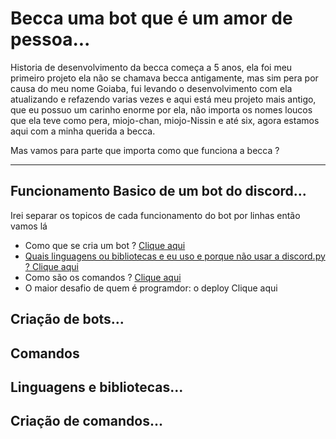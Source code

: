# Becca uma bot que é um amor de pessoa...
<p>Historia de desenvolvimento da becca começa a 5 anos, ela foi meu primeiro projeto ela não se chamava becca antigamente, mas sim pera por causa do meu nome Goiaba, fui levando o desenvolvimento com ela atualizando e refazendo varias vezes e aqui está meu projeto mais antigo, que eu possuo um carinho enorme por ela, não importa os nomes loucos que ela teve como pera, miojo-chan, miojo-Nissin e até six, agora estamos aqui com a minha querida a becca.</p>

<p>Mas vamos para parte que importa como que funciona a becca ?</p>

<hr/>

<h2>Funcionamento Basico de um bot do discord...</h2>
<p>Irei separar os topicos de cada funcionamento do bot por linhas então vamos lá</p>
<ul>
  <li>Como que se cria um bot ? <a href="#criacao">Clique aqui</li>
  <li>Quais linguagens ou bibliotecas e eu uso e porque não usar a discord.py ? <a href="#">Clique aqui</a></li>
  <li>Como são os comandos ? <a href="#comandos">Clique aqui</a></li>
  <li>O maior desafio de quem é programdor: o deploy <a href="#deploy"></a>Clique aqui</li>
</ul>

<h2 id="criacao">Criação de bots...</h2>

<h2></h2>

<h2 id="comandos">Comandos</h2>

<h2 id="quais">Linguagens e bibliotecas...</h2>

<h2 id="comandos">Criação de comandos...</h2>
